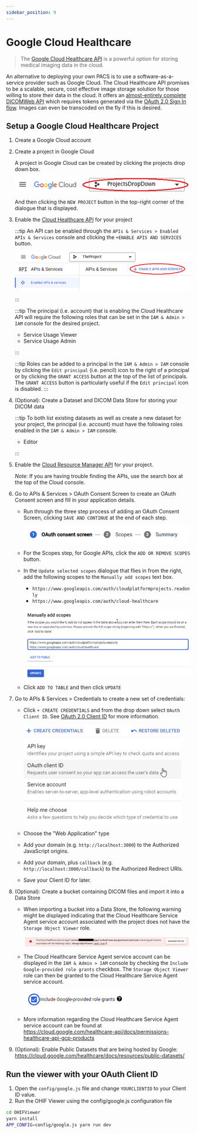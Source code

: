 ```yaml
---
sidebar_position: 9
---
```


# Google Cloud Healthcare

> The [Google Cloud Healthcare API](https://cloud.google.com/healthcare/) is a
> powerful option for storing medical imaging data in the cloud.

An alternative to deploying your own PACS is to use a software-as-a-service
provider such as Google Cloud. The Cloud Healthcare API promises to be a
scalable, secure, cost effective image storage solution for those willing to
store their data in the cloud. It offers an
[almost-entirely complete DICOMWeb API](https://cloud.google.com/healthcare/docs/dicom)
which requires tokens generated via the
[OAuth 2.0 Sign In flow](https://developers.google.com/identity/protocols/oauth2).
Images can even be transcoded on the fly if this is desired.

## Setup a Google Cloud Healthcare Project

1. Create a Google Cloud account
2. Create a project in Google Cloud

    A project in Google Cloud can be created by clicking the projects drop down box.

    ![Google projects drop down](../assets/img/google-projects-drop-down.png)

    And then clicking the `NEW PROJECT` button in the top-right corner of the
    dialogue that is displayed.

3. Enable the [Cloud Healthcare API](https://cloud.google.com/healthcare/) for your project

    :::tip
    An API can be enabled through the `APIs & Services > Enabled APIs & Services` console and
    clicking the `+ENABLE APIS AND SERVICES` button.

    ![Google enable apis](../assets/img/google-enable-apis.png)

    :::

    :::tip
    The principal (i.e. account) that is enabling the Cloud Healthcare API will require
    the following roles that can be set in the `IAM & Admin > IAM` console for the
    desired project.

    - Service Usage Viewer
    - Service Usage Admin

   :::

   :::tip
   Roles can be added to a principal in the `IAM & Admin > IAM` console by clicking
   the `Edit principal` (i.e. pencil) icon to the right of a principal or by clicking the
   `GRANT ACCESS` button at the top of the list of principals. The `GRANT ACCESS`
   button is particularly useful if the `Edit principal` icon is disabled.
   :::

4. (Optional): Create a Dataset and DICOM Data Store for storing your DICOM data

    :::tip
    To both list existing datasets as well as create a new dataset for your project,
    the principal (i.e. account) must have the following roles enabled
    in the `IAM & Admin > IAM` console.

    - Editor

    :::

5. Enable the [Cloud Resource Manager API](https://cloud.google.com/resource-manager/) for your project.

   _Note:_ If you are having trouble finding the APIs, use the search box at
    the top of the Cloud console.

6. Go to APIs & Services > OAuth Consent Screen to create an OAuth Consent screen and fill in your application details.

   - Run through the three step process of adding an OAuth Consent Screen, clicking `SAVE AND CONTINUE` at the end of each step.

      ![Google OAuth Consent Screen steps](../assets/img/google-oauth-consent-steps.png)
   - For the Scopes step, for Google APIs, click the `ADD OR REMOVE SCOPES` button.
   - In the `Update selected scopes` dialogue that flies in from the right, add the
   following scopes to the `Manually add scopes` text box.
     - `https://www.googleapis.com/auth/cloudplatformprojects.readonly`
     - `https://www.googleapis.com/auth/cloud-healthcare`

      ![Google Manually Add Scopes](../assets/img/google-manually-add-scopes.png)

   - Click `ADD TO TABLE` and then click `UPDATE`


7. Go to APIs & Services > Credentials to create a new set of credentials:

    - Click `+ CREATE CREDENTIALS` and from the drop down select `OAuth Client ID`.
    See [OAuth 2.0 Client ID](https://developers.google.com/identity/protocols/oauth2/) for more information.

      ![Google Create Credentials](../assets/img/google-create-credentials.png)

    - Choose the "Web Application" type
    - Add your domain (e.g. `http://localhost:3000`) to the Authorized JavaScript
    origins.
    - Add your domain, plus `callback` (e.g. `http://localhost:3000/callback`) to the Authorized Redirect URIs.
    - Save your Client ID for later.

8. (Optional): Create a bucket containing DICOM files and import it into a Data Store

    - When importing a bucket into a Data Store, the following warning might be
      displayed indicating that the Cloud Healthcare Service Agent service account associated with the
      project does not have the `Storage Object Viewer` role.

      ![Google Create Credentials](../assets/img/google-healthcare-service-agent-warning.png)

    - The Cloud Healthcare Service Agent service account can be displayed in the
    `IAM & Admin > IAM` console by checking the `Include Google-provided role grants` checkbox.
    The `Storage Object Viewer` role can then be granted to the Cloud Healthcare Service Agent service account.

      ![Google Provided Accounts Checkbox](../assets/img/google-provided-accounts-checkbox.png)

    - More information regarding the Cloud Healthcare Service Agent service account can
    be found at https://cloud.google.com/healthcare-api/docs/permissions-healthcare-api-gcp-products

9. (Optional): Enable Public Datasets that are being hosted by Google:
  https://cloud.google.com/healthcare/docs/resources/public-datasets/

## Run the viewer with your OAuth Client ID

1. Open the `config/google.js` file and change `YOURCLIENTID` to your Client ID
   value.
1. Run the OHIF Viewer using the config/google.js configuration file

```bash
cd OHIFViewer
yarn install
APP_CONFIG=config/google.js yarn run dev
```
